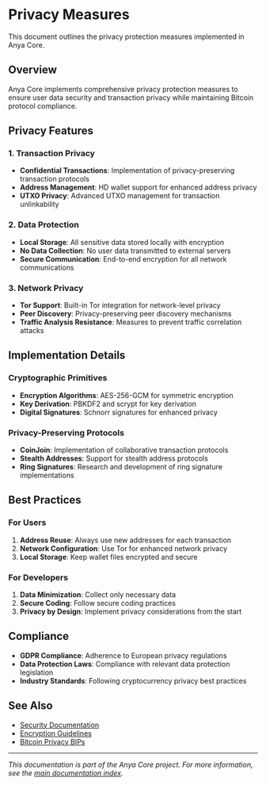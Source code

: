 # Privacy Measures

This document outlines the privacy protection measures implemented in Anya Core.

## Overview

Anya Core implements comprehensive privacy protection measures to ensure user data security and transaction privacy while maintaining Bitcoin protocol compliance.

## Privacy Features

### 1. Transaction Privacy

- **Confidential Transactions**: Implementation of privacy-preserving transaction protocols
- **Address Management**: HD wallet support for enhanced address privacy
- **UTXO Privacy**: Advanced UTXO management for transaction unlinkability

### 2. Data Protection

- **Local Storage**: All sensitive data stored locally with encryption
- **No Data Collection**: No user data transmitted to external servers
- **Secure Communication**: End-to-end encryption for all network communications

### 3. Network Privacy

- **Tor Support**: Built-in Tor integration for network-level privacy
- **Peer Discovery**: Privacy-preserving peer discovery mechanisms
- **Traffic Analysis Resistance**: Measures to prevent traffic correlation attacks

## Implementation Details

### Cryptographic Primitives

- **Encryption Algorithms**: AES-256-GCM for symmetric encryption
- **Key Derivation**: PBKDF2 and scrypt for key derivation
- **Digital Signatures**: Schnorr signatures for enhanced privacy

### Privacy-Preserving Protocols

- **CoinJoin**: Implementation of collaborative transaction protocols
- **Stealth Addresses**: Support for stealth address protocols
- **Ring Signatures**: Research and development of ring signature implementations

## Best Practices

### For Users

1. **Address Reuse**: Always use new addresses for each transaction
2. **Network Configuration**: Use Tor for enhanced network privacy
3. **Local Storage**: Keep wallet files encrypted and secure

### For Developers

1. **Data Minimization**: Collect only necessary data
2. **Secure Coding**: Follow secure coding practices
3. **Privacy by Design**: Implement privacy considerations from the start

## Compliance

- **GDPR Compliance**: Adherence to European privacy regulations
- **Data Protection Laws**: Compliance with relevant data protection legislation
- **Industry Standards**: Following cryptocurrency privacy best practices

## See Also

- [Security Documentation](../maintenance/SECURITY.md)
- [Encryption Guidelines](../security/encryption.md)
- [Bitcoin Privacy BIPs](../bitcoin/privacy-bips.md)

---

*This documentation is part of the Anya Core project. For more information, see the [main documentation index](../monitoring/index.md).*
